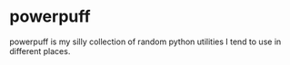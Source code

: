 # powerpuff
powerpuff is my silly collection of random python utilities I tend to use in different places.
